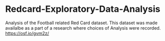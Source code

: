 # Redcard-Exploratory-Data-Analysis
Analysis of the Football related Red Card dataset. This dataset was made availalbe as a part of a research where choices of Analysis were recorded. https://osf.io/gvm2z/

